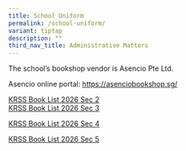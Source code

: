 ```yaml
---
title: School Uniform
permalink: /school-uniform/
variant: tiptap
description: ""
third_nav_title: Administrative Matters
---
```

<p>The school’s bookshop vendor is Asencio Pte Ltd.</p>
<p>Asencio online portal: <a href="https://asenciobookshop.sg/" rel="noopener noreferrer nofollow" target="_blank">https://asenciobookshop.sg/</a>
</p>
<p><a href="/files/Kent_Ridge_Secondary_2026___Sec_2.pdf" rel="noopener nofollow" target="_blank">KRSS Book List 2026 Sec 2</a>
<br><a href="/files/Kent_Ridge_Secondary_2026___Sec_3.pdf" rel="noopener nofollow" target="_blank">KRSS Book List 2026 Sec 3</a>
</p>
<p><a href="/files/Kent_Ridge_Secondary_2026___Sec_4.pdf" rel="noopener nofollow" target="_blank">KRSS Book List 2026 Sec 4</a>
</p>
<p><a href="/files/Kent_Ridge_Secondary_2026___Sec_5.pdf" rel="noopener nofollow" target="_blank">KRSS Book List 2026 Sec 5</a>
</p>